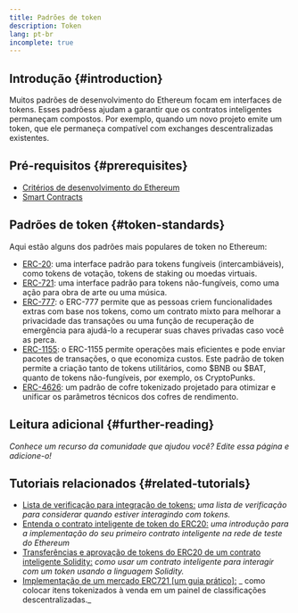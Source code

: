 ```yaml
---
title: Padrões de token
description: Token
lang: pt-br
incomplete: true
---
```


## Introdução {#introduction}

Muitos padrões de desenvolvimento do Ethereum focam em interfaces de tokens. Esses padrõess ajudam a garantir que os contratos inteligentes permaneçam compostos. Por exemplo, quando um novo projeto emite um token, que ele permaneça compatível com exchanges descentralizadas existentes.

## Pré-requisitos {#prerequisites}

- [Critérios de desenvolvimento do Ethereum](/developers/docs/standards/)
- [Smart Contracts](/developers/docs/smart-contracts/)

## Padrões de token {#token-standards}

Aqui estão alguns dos padrões mais populares de token no Ethereum:

- [ERC-20](/developers/docs/standards/tokens/erc-20/): uma interface padrão para tokens fungíveis (intercambiáveis), como tokens de votação, tokens de staking ou moedas virtuais.
- [ERC-721](/developers/docs/standards/tokens/erc-721/): uma interface padrão para tokens não-fungíveis, como uma ação para obra de arte ou uma música.
- [ERC-777](/developers/docs/standards/tokens/erc-777/): o ERC-777 permite que as pessoas criem funcionalidades extras com base nos tokens, como um contrato mixto para melhorar a privacidade das transações ou uma função de recuperação de emergência para ajudá-lo a recuperar suas chaves privadas caso você as perca.
- [ERC-1155](/developers/docs/standards/tokens/erc-1155/): o ERC-1155 permite operações mais eficientes e pode enviar pacotes de transações, o que economiza custos. Este padrão de token permite a criação tanto de tokens utilitários, como $BNB ou $BAT, quanto de tokens não-fungíveis, por exemplo, os CryptoPunks.
- [ERC-4626](/developers/docs/standards/tokens/erc-4626/): um padrão de cofre tokenizado projetado para otimizar e unificar os parâmetros técnicos dos cofres de rendimento.

## Leitura adicional {#further-reading}

_Conhece um recurso da comunidade que ajudou você? Edite essa página e adicione-o!_

## Tutoriais relacionados {#related-tutorials}

- [Lista de verificação para integração de tokens:](/developers/tutorials/token-integration-checklist/) _uma lista de verificação para considerar quando estiver interagindo com tokens._
- [Entenda o contrato inteligente de token do ERC20:](/developers/tutorials/understand-the-erc-20-token-smart-contract/) _uma introdução para a implementação do seu primeiro contrato inteligente na rede de teste do Ethereum_
- [Transferências e aprovação de tokens do ERC20 de um contrato inteligente Solidity:](/developers/tutorials/transfers-and-approval-of-erc-20-tokens-from-a-solidity-smart-contract/) _como usar um contrato inteligente para interagir com um token usando a linguagem Solidity._
- [Implementação de um mercado ERC721 [um guia prático]:](/developers/tutorials/how-to-implement-an-erc721-market/) _ como colocar itens tokenizados à venda em um painel de classificações descentralizadas._
